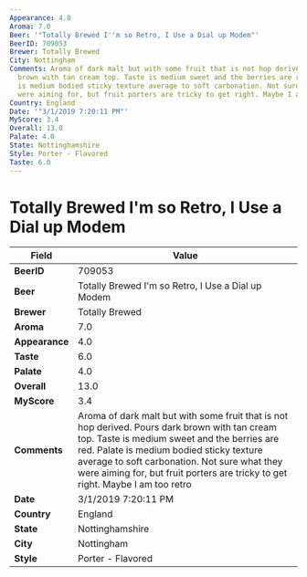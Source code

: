 ```yaml
---
Appearance: 4.0
Aroma: 7.0
Beer: '"Totally Brewed I''m so Retro, I Use a Dial up Modem"'
BeerID: 709053
Brewer: Totally Brewed
City: Nottingham
Comments: Aroma of dark malt but with some fruit that is not hop derived. Pours dark
  brown with tan cream top. Taste is medium sweet and the berries are red. Palate
  is medium bodied sticky texture average to soft carbonation. Not sure what they
  were aiming for, but fruit porters are tricky to get right. Maybe I am too retro
Country: England
Date: '"3/1/2019 7:20:11 PM"'
MyScore: 3.4
Overall: 13.0
Palate: 4.0
State: Nottinghamshire
Style: Porter - Flavored
Taste: 6.0
---
```


# Totally Brewed I'm so Retro, I Use a Dial up Modem

| Field         | Value |
|---------------|-------|
| **BeerID** | 709053 |
| **Beer** | Totally Brewed I'm so Retro, I Use a Dial up Modem |
| **Brewer** | Totally Brewed |
| **Aroma** | 7.0 |
| **Appearance** | 4.0 |
| **Taste** | 6.0 |
| **Palate** | 4.0 |
| **Overall** | 13.0 |
| **MyScore** | 3.4 |
| **Comments** | Aroma of dark malt but with some fruit that is not hop derived. Pours dark brown with tan cream top. Taste is medium sweet and the berries are red. Palate is medium bodied sticky texture average to soft carbonation. Not sure what they were aiming for, but fruit porters are tricky to get right. Maybe I am too retro |
| **Date** | 3/1/2019 7:20:11 PM |
| **Country** | England |
| **State** | Nottinghamshire |
| **City** | Nottingham |
| **Style** | Porter - Flavored |
